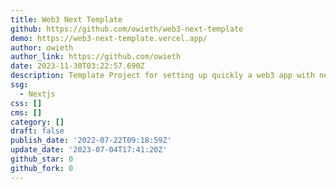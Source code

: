```yaml
---
title: Web3 Next Template
github: https://github.com/owieth/web3-next-template
demo: https://web3-next-template.vercel.app/
author: owieth
author_link: https://github.com/owieth
date: 2023-11-30T03:22:57.690Z
description: Template Project for setting up quickly a web3 app with nextjs & rainbowkit
ssg:
  - Nextjs
css: []
cms: []
category: []
draft: false
publish_date: '2022-07-22T09:18:59Z'
update_date: '2023-07-04T17:41:20Z'
github_star: 0
github_fork: 0
---
```

